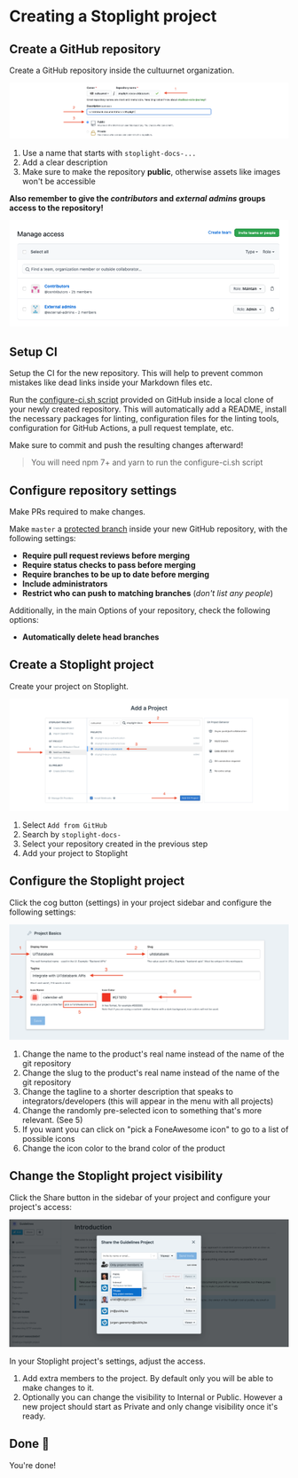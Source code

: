 # Creating a Stoplight project

## Create a GitHub repository

Create a GitHub repository inside the cultuurnet organization.

![](../assets/images/create-stoplight-project-step-1.png)

1.  Use a name that starts with `stoplight-docs-...`
2.  Add a clear description
3.  Make sure to make the repository **public**, otherwise assets like images won't be accessible

**Also remember to give the *contributors* and *external admins* groups access to the repository!**

![](../assets/images/create-stoplight-project-step-1-access.png)

## Setup CI

Setup the CI for the new repository. This will help to prevent common mistakes like dead links inside your Markdown files etc.

Run the [configure-ci.sh script](https://github.com/cultuurnet/stoplight-ci#configure-cish) provided on GitHub inside a local clone of your newly created repository. This will automatically add a README, install the necessary packages for linting, configuration files for the linting tools, configuration for GitHub Actions, a pull request template, etc.

Make sure to commit and push the resulting changes afterward!

> You will need npm 7+ and yarn to run the configure-ci.sh script

## Configure repository settings

Make PRs required to make changes.

Make `master` a [protected branch](https://docs.github.com/en/github/administering-a-repository/defining-the-mergeability-of-pull-requests/about-protected-branches) inside your new GitHub repository, with the following settings:

*   **Require pull request reviews before merging**
*   **Require status checks to pass before merging**
*   **Require branches to be up to date before merging**
*   **Include administrators**
*   **Restrict who can push to matching branches** (*don't list any people*)

Additionally, in the main Options of your repository, check the following options:

*   **Automatically delete head branches**

## Create a Stoplight project

Create your project on Stoplight.

![](../assets/images/create-stoplight-project-step-4.png)

1.  Select `Add from GitHub`
2.  Search by `stoplight-docs-`
3.  Select your repository created in the previous step
4.  Add your project to Stoplight

## Configure the Stoplight project

Click the cog button (settings) in your project sidebar and configure the following settings:

![](../assets/images/create-stoplight-project-step-5.png)

1.  Change the name to the product's real name instead of the name of the git repository
2.  Change the slug to the product's real name instead of the name of the git repository
3.  Change the tagline to a shorter description that speaks to integrators/developers (this will appear in the menu with all projects)
4.  Change the randomly pre-selected icon to something that's more relevant. (See 5)
5.  If you want you can click on "pick a FoneAwesome icon" to go to a list of possible icons
6.  Change the icon color to the brand color of the product

## Change the Stoplight project visibility

Click the Share button in the sidebar of your project and configure your project's access:

![](../assets/images/create-stoplight-project-step-6.png)

In your Stoplight project's settings, adjust the access.

1.  Add extra members to the project. By default only you will be able to make changes to it.
2.  Optionally you can change the visibility to Internal or Public. However a new project should start as Private and only change visibility once it's ready.

## Done 🎉

You're done!
